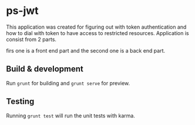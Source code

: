 # ps-jwt

This application was created for figuring out with token authentication and how to dial with token to have access to restricted resources. Application is consist from 2 parts.

firs one is a front end part and the second one is a back end part.

## Build & development

Run `grunt` for building and `grunt serve` for preview.

## Testing

Running `grunt test` will run the unit tests with karma.
